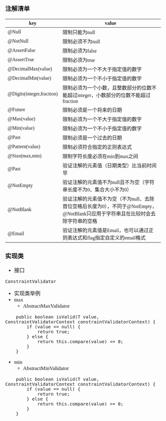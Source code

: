 <span  style="font-family: Simsun,serif; font-size: 17px; ">

### 注解清单

| key                       | value                                                                       |
|---------------------------|-----------------------------------------------------------------------------|
| @Null                     | 限制只能为null                                                                   |
| @NotNull                  | 限制必须不为null                                                                  |
| @AssertFalse              | 限制必须为false                                                                  |
| @AssertTrue               | 限制必须为true                                                                   |
| @DecimalMax(value)        | 限制必须为一个不大于指定值的数字                                                            |
| @DecimalMin(value)        | 限制必须为一个不小于指定值的数字                                                            |
| @Digits(integer,fraction) | 限制必须为一个小数，且整数部分的位数不能超过integer，小数部分的位数不能超过fraction                           |
| @Future                   | 限制必须是一个将来的日期                                                                |
| @Max(value)               | 限制必须为一个不大于指定值的数字                                                            |
| @Min(value)               | 限制必须为一个不小于指定值的数字                                                            |
| @Past                     | 限制必须是一个过去的日期                                                                |
| @Pattern(value)           | 限制必须符合指定的正则表达式                                                              |
| @Size(max,min)            | 限制字符长度必须在min到max之间                                                          |
| @Past                     | 验证注解的元素值（日期类型）比当前时间早                                                        |
| @NotEmpty                 | 验证注解的元素值不为null且不为空（字符串长度不为0、集合大小不为0）                                        |
| @NotBlank                 | 验证注解的元素值不为空（不为null、去除首位空格后长度为0），不同于@NotEmpty，@NotBlank只应用于字符串且在比较时会去除字符串的空格 |
| @Email                    | 验证注解的元素值是Email，也可以通过正则表达式和flag指定自定义的email格式                                 |

### 实现类

- 接口

~~~
ConstraintValidator
~~~

- 实现类举例
- max
    - AbstractMaxValidator

~~~
    public boolean isValid(T value, ConstraintValidatorContext constraintValidatorContext) {
        if (value == null) {
            return true;
        } else {
            return this.compare(value) <= 0;
        }
    }
~~~

- min
    - AbstractMinValidator

~~~
    public boolean isValid(T value, ConstraintValidatorContext constraintValidatorContext) {
        if (value == null) {
            return true;
        } else {
            return this.compare(value) >= 0;
        }
    }
~~~

</span>